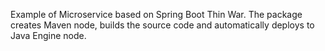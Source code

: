 Example of Microservice based on Spring Boot Thin War. The package creates Maven node, builds the source code and automatically deploys to Java Engine node.
